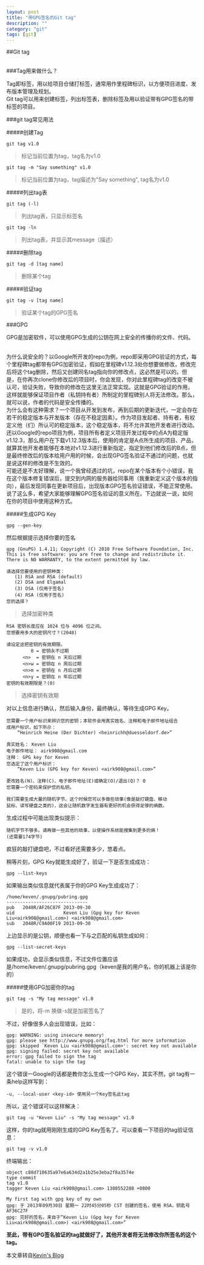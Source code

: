 ```yaml
---
layout: post
title: "带GPG签名的Git tag"
description: ""
category: "git"
tags: [git]
---
```



##Git tag

<br />
###Tag用来做什么？

Tag即标签，用以给项目仓储打标签，通常用作里程碑标识，以方便项目进度、发布版本管理及规划。
<br />
Git tag可以用来创建标签，列出标签表，删除标签及用以验证带有GPG签名的带标签的项目。

<!--break-->

###git tag常见用法

#####创建Tag

    git tag v1.0
>标记当前位置为tag，tag名为v1.0

    git tag -m "Say something" v1.0
>标记当前位置为tag，tag描述为"Say something", tag名为v1.0

#####列出tag表

    git tag (-l)
>列出tag表，只显示标签名

    git tag -ln
>列出tag表，并显示其message（描述）

#####删除tag

    git tag -d [tag name]
>删除某个tag

#####验证tag

    git tag -v [tag name]
>验证某个tag的GPG签名

###GPG

GPG是加密软件，可以使用GPG生成的公钥在网上安全的传播你的文件、代码。

<br />
为什么说安全的？以Google所开发的repo为例，repo即采用GPG验证的方式，每个里程碑tag都带有GPG加密验证，假如在里程碑v1.12.3处你想要做修改，修改完后将这个tag删除，然后又创建同名tag指向你的修改点，这必然是可以的。但是，在你再次clone你修改后的项目时，你会发现，你对此里程碑tag的改变不被认可，验证失败，导致你的修改在这里无法正常实现。这就是GPG验证的作用，这样就能够保证项目作者（私钥持有者）所制定的里程碑别人将无法修改。那么，就可以说，作者的代码是安全传播的。

<br />
为什么会有这种需求？一个项目从开发到发布，再到后期的更新迭代，一定会存在若干的稳定版本与开发版本（存在不稳定因素）。作为项目发起者、持有者，有权定义他（们）所认可的稳定版本，这个稳定版本，将不允许其他开发者进行改动。还以Google的repo项目为例，项目所有者定义项目开发过程中的点A为稳定版v1.12.3，那么用户在下载v1.12.3版本后，使用的肯定是A点所生成的项目、产品，就算其他开发者能够在本地对v1.12.3进行重新指定，指定到他们修改后的B点，但是最终修改后的版本给用户用的时候，会出现GPG签名验证不通过的问题，也就是说这样的修改是不生效的。

<br />
可能还是不太好理解，说一个我曾经遇过的坑，repo在某个版本有个小错误，我在这个版本修复错误后，提交到内网的服务器给同事用（我重新定义这个版本的指向），最后发现同事在更新项目后，出现版本GPG签名验证错误，不能正常使用。

<br />
说了这么多，希望大家能够理解GPG签名验证的意义所在。下边就说一说，如何在你的项目中使用这种方式。

#####生成GPG Key

    gpg --gen-key
然后根据提示选择你要的签名

    gpg (GnuPG) 1.4.11; Copyright (C) 2010 Free Software Foundation, Inc.
    This is free software: you are free to change and redistribute it.
    There is NO WARRANTY, to the extent permitted by law.
    
    请选择您要使用的密钥种类：
       (1) RSA and RSA (default)
       (2) DSA and Elgamal
       (3) DSA (仅用于签名)
       (4) RSA (仅用于签名)
    您的选择？ 
>选择加密种类

    RSA 密钥长度应在 1024 位与 4096 位之间。
    您想要用多大的密钥尺寸？(2048)

    请设定这把密钥的有效期限。
             0 = 密钥永不过期
          <n>  = 密钥在 n 天后过期
          <n>w = 密钥在 n 周后过期
          <n>m = 密钥在 n 月后过期
          <n>y = 密钥在 n 年后过期
    密钥的有效期限是？(0)
>选择密钥有效期

对以上信息进行确认，然后输入身份，最终确认，等待生成GPG Key。

    您需要一个用户标识来辨识您的密钥；本软件会用真实姓名、注释和电子邮件地址组合
    成用户标识，如下所示：
        “Heinrich Heine (Der Dichter) <heinrichh@duesseldorf.de>”
    
    真实姓名： Keven Liu
    电子邮件地址： airk908@gmail.com
    注释： GPG key for Keven
    您选定了这个用户标识：
        “Keven Liu (GPG key for Keven) <airk908@gmail.com>”
    
    更改姓名(N)、注释(C)、电子邮件地址(E)或确定(O)/退出(Q)？ O
    您需要一个密码来保护您的私钥。
    
    我们需要生成大量的随机字节。这个时候您可以多做些琐事(像是敲打键盘、移动
    鼠标、读写硬盘之类的)，这会让随机数字发生器有更好的机会获得足够的熵数。

生成过程中可能出现类似提示：

    随机字节不够多。请再做一些其他的琐事，以使操作系统能搜集到更多的熵！
    (还需要174字节)

疯狂的敲打键盘吧，不过看好还需要多少，悠着点。

稍等片刻，GPG Key就能生成好了，验证一下是否生成成功：

    gpg --list-keys

如果输出类似信息就代表属于你的GPG Key生成成功了：

    /home/keven/.gnupg/pubring.gpg
    ------------------------------
    pub   2048R/AF26C87F 2013-09-30
    uid                  Keven Liu (Gpg key for Keven Liu<airk908@gmail.com>) <airk908@gmail.com>
    sub   2048R/C9A00F19 2013-09-30

上边显示的是公钥，顺便也看一下与之匹配的私钥生成如何：

    gpg --list-secret-keys

如果成功，会显示类似信息，不过文件位置应该是/home/keven/.gnupg/pubring.gpg（keven是我的用户名，你的机器上该是你的）

#####使用GPG加密你的tag

    git tag -s "My tag message" v1.0
>是的，将-m 换做-s就是加密签名了

不过，好像很多人会出现错误，比如：

    gpg: WARNING: using insecure memory! 
    gpg: please see http://www.gnupg.org/faq.html for more information 
    gpg: skipped `Keven Liu <airk908@gmail.com>': secret key not available 
    gpg: signing failed: secret key not available 
    error: gpg failed to sign the tag 
    fatal: unable to sign the tag

这个错误一Google的话都是教你怎么生成一个GPG Key，其实不然，git tag有一条help这样写到：

    -u, --local-user <key-id> 使用另一个Key签名此tag

所以，这个错误可以这样解决：

    git tag -u "Keven Liu" -s "My tag message" v1.0

这样，你的tag就用刚刚生成的GPG Key签名了。可以查看一下项目的tag验证信息：

    git tag -v v1.0

终端输出：

    object c88d710635a97e6a634d2a1b25e3eba2f8a3574e
    type commit
    tag v1.0
    tagger Keven Liu <airk908@gmail.com> 1380552288 +0800
    
    My first tag with gpg key of my own
    gpg: 于 2013年09月30日 星期一 22时45分05秒 CST 创建的签名，使用 RSA，钥匙号 AF36C27F
    gpg: 完好的签名，来自于“Keven Liu (Gpg key for Keven Liu<airk908@gmail.com>) <airk908@gmail.com>”
    
**至此，带有GPG签名验证的tag就做好了，其他开发者将无法修改你所签名的这个tag。**


本文章转自[Kevin's Blog](http://airk000.github.io/git/2013/09/30/git-tag-with-gpg-key/)